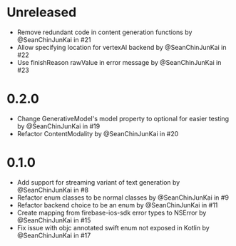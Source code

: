 # Unreleased
* Remove redundant code in content generation functions by @SeanChinJunKai in #21
* Allow specifying location for vertexAI backend by @SeanChinJunKai in #22
* Use finishReason rawValue in error message by @SeanChinJunKai in #23

# 0.2.0
* Change GenerativeModel's model property to optional for easier testing by @SeanChinJunKai in #19
* Refactor ContentModality by @SeanChinJunKai in #20

# 0.1.0
* Add support for streaming variant of text generation by @SeanChinJunKai in #8
* Refactor enum classes to be normal classes by @SeanChinJunKai in #9
* Refactor backend choice to be an enum by @SeanChinJunKai in #11
* Create mapping from firebase-ios-sdk error types to NSError by @SeanChinJunKai in #15
* Fix issue with objc annotated swift enum not exposed in Kotlin by @SeanChinJunKai in #17

